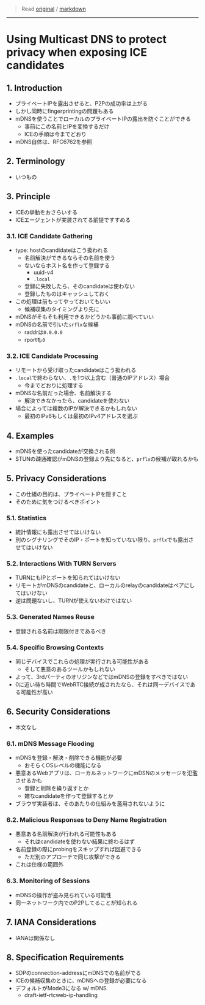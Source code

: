 > Read [original](https://tools.ietf.org/html/draft-ietf-rtcweb-mdns-ice-candidates-03) / [markdown](../markdown/draft-ietf-rtcweb-mdns-ice-candidates-03.md)

---

# Using Multicast DNS to protect privacy when exposing ICE candidates

## 1. Introduction

- プライベートIPを露出させると、P2Pの成功率は上がる
- しかし同時にfingerprintingの問題もある
- mDNSを使うことでローカルのプライベートIPの露出を防ぐことができる
  - 事前にこの名前とIPを変換するだけ
  - ICEの手順は今までどおり
- mDNS自体は、RFC6762を参照

## 2. Terminology

- いつもの

## 3. Principle

- ICEの挙動をおさらいする
- ICEエージェントが実装されてる前提ですすめる

### 3.1. ICE Candidate Gathering

- type: hostのcandidateはこう扱われる
  - 名前解決ができるならその名前を使う
  - ないならホスト名を作って登録する
    - uuid-v4
    - `.local`
  - 登録に失敗したら、そのcandidateは使わない
  - 登録したものはキャッシュしておく
- この処理は前もってやっておいてもいい
  - 候補収集のタイミングより先に
- mDNSがそもそも利用できるかどうかも事前に調べていい
- mDNSの名前で引いた`srflx`な候補
  - raddrは`0.0.0.0`
  - rportも`0`

### 3.2. ICE Candidate Processing

- リモートから受け取ったcandidateはこう扱われる
- `.local`で終わらない、`.`を1つ以上含む（普通のIPアドレス）場合
  - 今までどおりに処理する
- mDNSな名前だった場合、名前解決する
  - 解決できなかったら、candidateを使わない
- 場合によっては複数のIPが解決できるかもしれない
  - 最初のIPv6もしくは最初のIPv4アドレスを選ぶ

## 4. Examples

- mDNSを使ったcandidateが交換される例
- STUNの疎通確認がmDNSの登録より先になると、`prflx`の候補が取れるかも

## 5. Privacy Considerations

- この仕組の目的は、プライベートIPを隠すこと
- そのために気をつけるべきポイント

### 5.1. Statistics

- 統計情報にも露出させてはいけない
- 別のシグナリングでそのIP・ポートを知っていない限り、`prflx`でも露出させてはいけない

### 5.2. Interactions With TURN Servers

- TURNにもIPとポートを知られてはいけない
- リモートがmDNSのcandidateと、ローカルのrelayのcandidateはペアにしてはいけない
- 逆は問題ないし、TURNが使えないわけではない

### 5.3. Generated Names Reuse

- 登録される名前は期限付きであるべき

### 5.4. Specific Browsing Contexts

- 同じデバイスでこれらの処理が実行される可能性がある
  - そして悪意のあるツールかもしれない
- よって、3rdパーティのオリジンなどではmDNSの登録をすべきではない
- 0に近い待ち時間でWebRTC接続が成されたなら、それは同一デバイスである可能性が高い

## 6. Security Considerations

- 本文なし

### 6.1. mDNS Message Flooding

- mDNSを登録・解決・削除できる機能が必要
  - おそらくOSレベルの機能になる
- 悪意あるWebアプリは、ローカルネットワークにmDSNのメッセージを氾濫させるかも
  - 登録と削除を繰り返すとか
  - 雑なcandidateを作って登録するとか
- ブラウザ実装者は、そのあたりの仕組みを濫用されないように

### 6.2. Malicious Responses to Deny Name Registration

- 悪意ある名前解決が行われる可能性もある
  - それはcandidateを使わない結果に終わるはず
- 名前登録の際にprobingをスキップすれば回避できる
  - ただ別のアプローチで同じ攻撃ができる
- これは仕様の範囲外

### 6.3. Monitoring of Sessions

- mDNSの操作が盗み見られている可能性
- 同一ネットワーク内でのP2Pしてることが知られる

## 7. IANA Considerations

- IANAは関係なし

## 8. Specification Requirements

- SDPのconnection-addressにmDNSでの名前がでる
- ICEの候補収集のときに、mDNSへの登録が必要になる
- デフォルトがMode3になる w/ mDNS
  - draft-ietf-rtcweb-ip-handling
